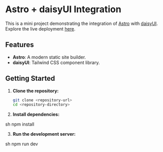 # Astro + daisyUI Integration

This is a mini project demonstrating the integration of [Astro](https://docs.astro.build/) with [daisyUI](https://daisyui.com/docs/). Explore the live deployment [here](https://spike-daisyui-astro.vercel.app/).

## Features

- **Astro**: A modern static site builder.
- **daisyUI**: Tailwind CSS component library.

## Getting Started

1. **Clone the repository:**
    ```sh
    git clone <repository-url>
    cd <repository-directory>
    
2. **Install dependencies:**
   
sh
    npm install
    
3. **Run the development server:**
   
sh
    npm run dev
    
